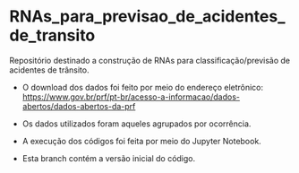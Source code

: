 # RNAs_para_previsao_de_acidentes_de_transito
Repositório destinado a construção de RNAs para classificação/previsão de acidentes de trânsito.

* O download dos dados foi feito por meio do endereço eletrônico: https://www.gov.br/prf/pt-br/acesso-a-informacao/dados-abertos/dados-abertos-da-prf

* Os dados utilizados foram aqueles agrupados por ocorrência.

* A execução dos códigos foi feita por meio do Jupyter Notebook.

* Esta branch contém a versão inicial do código.